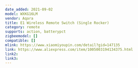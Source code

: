 ```yaml
---
date_added: 2021-09-02
model: WXKG16LM
vendor: Aqara
title: E1 Wireless Remote Switch (Single Rocker)
category: remote
supports: action, batterypct
zigbeemodel: []
compatible: []
mlink: https://www.xiaomiyoupin.com/detail?gid=147135
link: https://www.aliexpress.com/item/1005003194134375.html
link2: 
link3: 
---
```

 
